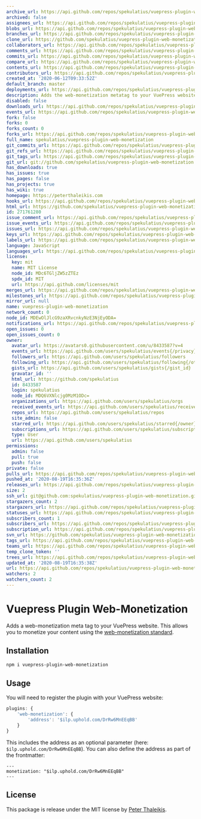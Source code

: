```yaml
---
archive_url: https://api.github.com/repos/spekulatius/vuepress-plugin-web-monetization/{archive_format}{/ref}
archived: false
assignees_url: https://api.github.com/repos/spekulatius/vuepress-plugin-web-monetization/assignees{/user}
blobs_url: https://api.github.com/repos/spekulatius/vuepress-plugin-web-monetization/git/blobs{/sha}
branches_url: https://api.github.com/repos/spekulatius/vuepress-plugin-web-monetization/branches{/branch}
clone_url: https://github.com/spekulatius/vuepress-plugin-web-monetization.git
collaborators_url: https://api.github.com/repos/spekulatius/vuepress-plugin-web-monetization/collaborators{/collaborator}
comments_url: https://api.github.com/repos/spekulatius/vuepress-plugin-web-monetization/comments{/number}
commits_url: https://api.github.com/repos/spekulatius/vuepress-plugin-web-monetization/commits{/sha}
compare_url: https://api.github.com/repos/spekulatius/vuepress-plugin-web-monetization/compare/{base}...{head}
contents_url: https://api.github.com/repos/spekulatius/vuepress-plugin-web-monetization/contents/{+path}
contributors_url: https://api.github.com/repos/spekulatius/vuepress-plugin-web-monetization/contributors
created_at: '2020-06-12T09:33:52Z'
default_branch: master
deployments_url: https://api.github.com/repos/spekulatius/vuepress-plugin-web-monetization/deployments
description: Adds the web-monetization metatag to your VuePress website
disabled: false
downloads_url: https://api.github.com/repos/spekulatius/vuepress-plugin-web-monetization/downloads
events_url: https://api.github.com/repos/spekulatius/vuepress-plugin-web-monetization/events
fork: false
forks: 0
forks_count: 0
forks_url: https://api.github.com/repos/spekulatius/vuepress-plugin-web-monetization/forks
full_name: spekulatius/vuepress-plugin-web-monetization
git_commits_url: https://api.github.com/repos/spekulatius/vuepress-plugin-web-monetization/git/commits{/sha}
git_refs_url: https://api.github.com/repos/spekulatius/vuepress-plugin-web-monetization/git/refs{/sha}
git_tags_url: https://api.github.com/repos/spekulatius/vuepress-plugin-web-monetization/git/tags{/sha}
git_url: git://github.com/spekulatius/vuepress-plugin-web-monetization.git
has_downloads: true
has_issues: true
has_pages: false
has_projects: true
has_wiki: true
homepage: https://peterthaleikis.com
hooks_url: https://api.github.com/repos/spekulatius/vuepress-plugin-web-monetization/hooks
html_url: https://github.com/spekulatius/vuepress-plugin-web-monetization
id: 271761280
issue_comment_url: https://api.github.com/repos/spekulatius/vuepress-plugin-web-monetization/issues/comments{/number}
issue_events_url: https://api.github.com/repos/spekulatius/vuepress-plugin-web-monetization/issues/events{/number}
issues_url: https://api.github.com/repos/spekulatius/vuepress-plugin-web-monetization/issues{/number}
keys_url: https://api.github.com/repos/spekulatius/vuepress-plugin-web-monetization/keys{/key_id}
labels_url: https://api.github.com/repos/spekulatius/vuepress-plugin-web-monetization/labels{/name}
language: JavaScript
languages_url: https://api.github.com/repos/spekulatius/vuepress-plugin-web-monetization/languages
license:
  key: mit
  name: MIT License
  node_id: MDc6TGljZW5zZTEz
  spdx_id: MIT
  url: https://api.github.com/licenses/mit
merges_url: https://api.github.com/repos/spekulatius/vuepress-plugin-web-monetization/merges
milestones_url: https://api.github.com/repos/spekulatius/vuepress-plugin-web-monetization/milestones{/number}
mirror_url: null
name: vuepress-plugin-web-monetization
network_count: 0
node_id: MDEwOlJlcG9zaXRvcnkyNzE3NjEyODA=
notifications_url: https://api.github.com/repos/spekulatius/vuepress-plugin-web-monetization/notifications{?since,all,participating}
open_issues: 0
open_issues_count: 0
owner:
  avatar_url: https://avatars0.githubusercontent.com/u/8433587?v=4
  events_url: https://api.github.com/users/spekulatius/events{/privacy}
  followers_url: https://api.github.com/users/spekulatius/followers
  following_url: https://api.github.com/users/spekulatius/following{/other_user}
  gists_url: https://api.github.com/users/spekulatius/gists{/gist_id}
  gravatar_id: ''
  html_url: https://github.com/spekulatius
  id: 8433587
  login: spekulatius
  node_id: MDQ6VXNlcjg0MzM1ODc=
  organizations_url: https://api.github.com/users/spekulatius/orgs
  received_events_url: https://api.github.com/users/spekulatius/received_events
  repos_url: https://api.github.com/users/spekulatius/repos
  site_admin: false
  starred_url: https://api.github.com/users/spekulatius/starred{/owner}{/repo}
  subscriptions_url: https://api.github.com/users/spekulatius/subscriptions
  type: User
  url: https://api.github.com/users/spekulatius
permissions:
  admin: false
  pull: true
  push: false
private: false
pulls_url: https://api.github.com/repos/spekulatius/vuepress-plugin-web-monetization/pulls{/number}
pushed_at: '2020-08-19T16:35:36Z'
releases_url: https://api.github.com/repos/spekulatius/vuepress-plugin-web-monetization/releases{/id}
size: 2
ssh_url: git@github.com:spekulatius/vuepress-plugin-web-monetization.git
stargazers_count: 2
stargazers_url: https://api.github.com/repos/spekulatius/vuepress-plugin-web-monetization/stargazers
statuses_url: https://api.github.com/repos/spekulatius/vuepress-plugin-web-monetization/statuses/{sha}
subscribers_count: 1
subscribers_url: https://api.github.com/repos/spekulatius/vuepress-plugin-web-monetization/subscribers
subscription_url: https://api.github.com/repos/spekulatius/vuepress-plugin-web-monetization/subscription
svn_url: https://github.com/spekulatius/vuepress-plugin-web-monetization
tags_url: https://api.github.com/repos/spekulatius/vuepress-plugin-web-monetization/tags
teams_url: https://api.github.com/repos/spekulatius/vuepress-plugin-web-monetization/teams
temp_clone_token: ''
trees_url: https://api.github.com/repos/spekulatius/vuepress-plugin-web-monetization/git/trees{/sha}
updated_at: '2020-08-19T16:35:38Z'
url: https://api.github.com/repos/spekulatius/vuepress-plugin-web-monetization
watchers: 2
watchers_count: 2
---
```


# Vuepress Plugin Web-Monetization

Adds a web-monetization meta tag to your VuePress website. This allows you to monetize your content using the [web-monetization standard](https://webmonetization.org/).

## Installation

```bash
npm i vuepress-plugin-web-monetization
```

## Usage

You will need to register the plugin with your VuePress website:

```js
plugins: {
    'web-monetization': {
        'address': '$ilp.uphold.com/DrRw6MnEEqBB'
    }
}
```

This includes the address as an optional parameter (here: `$ilp.uphold.com/DrRw6MnEEqBB`). You can also define the address as part of the frontmatter:

```
---
monetization: "$ilp.uphold.com/DrRw6MnEEqBB"
---
```

## License

This package is release under the MIT license by [Peter Thaleikis](https://peterthaleikis.com).
